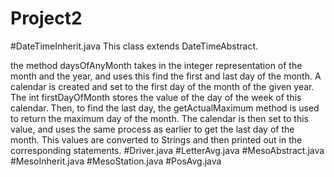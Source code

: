 # Project2

#DateTimeInherit.java
This class extends DateTimeAbstract.

the method daysOfAnyMonth takes in the integer representation of the month and the year, and uses this find the first and last day of the month. A calendar is created and set to the first day of the month of the given year. The int firstDayOfMonth stores the value of the day of the week of this calendar. Then, to find the last day, the getActualMaximum method is used to return the maximum day of the month. The calendar is then set to this value, and uses the same process as earlier to get the last day of the month. This values are converted to Strings and then printed out in the corresponding statements.
#Driver.java
#LetterAvg.java
#MesoAbstract.java
#MesoInherit.java
#MesoStation.java
#PosAvg.java
